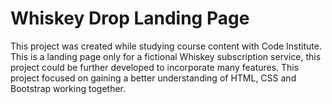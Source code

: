 # Whiskey Drop Landing Page

This project was created while studying course content with Code Institute.
This is a landing page only for a fictional Whiskey subscription service, this project could be further developed
to incorporate many features. 
This project focused on gaining a better understanding of HTML, CSS and Bootstrap working together.